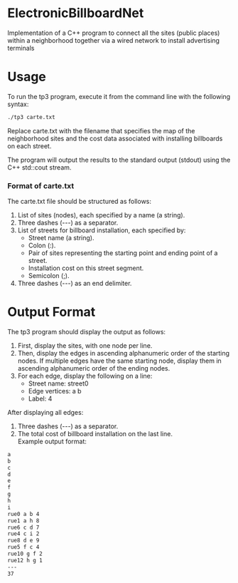 # ElectronicBillboardNet

Implementation of a C++ program to connect all the sites (public places) within a neighborhood 
together via a wired network to install advertising terminals

# Usage
To run the tp3 program, execute it from the command line with the following syntax:
```sh
./tp3 carte.txt
```

Replace carte.txt with the filename that specifies the map of the neighborhood sites and the cost data associated with installing billboards on each street.

The program will output the results to the standard output (stdout) using the C++ std::cout stream.

### Format of carte.txt

The carte.txt file should be structured as follows:

1. List of sites (nodes), each specified by a name (a string).
2. Three dashes (---) as a separator.
3. List of streets for billboard installation, each specified by:
    - Street name (a string).
    - Colon (:).
    - Pair of sites representing the starting point and ending point of a street.
    - Installation cost on this street segment.
    - Semicolon (;).
4. Three dashes (---) as an end delimiter.

# Output Format

The tp3 program should display the output as follows:

1. First, display the sites, with one node per line.
2. Then, display the edges in ascending alphanumeric order of the starting nodes. If multiple edges have the same starting node, display them in ascending alphanumeric order of the ending nodes.
3. For each edge, display the following on a line:
    - Street name: street0
    - Edge vertices: a b
    - Label: 4
      
After displaying all edges:

1. Three dashes (---) as a separator.
2. The total cost of billboard installation on the last line.<br>
Example output format:  
```sh
a
b
c
d
e
f
g
h
i
rue0 a b 4
rue1 a h 8
rue6 c d 7
rue4 c i 2
rue8 d e 9
rue5 f c 4
rue10 g f 2
rue12 h g 1
---
37
```
